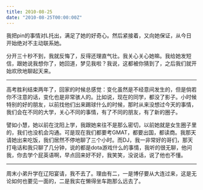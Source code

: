 ```yaml
---
title: 2010-08-25
date: "2010-08-25T00:00:00Z"
---
```


我把pin的事情对L托出，满足了她的好奇心。然后紧接着，又向她保证，从今日开始绝对不主动联系她。

分开三十秒不到，我就反悔了，反得还理直气壮。我关心关心她嘛。我给她发短信，跟她说我想你了，她回道，梦见我啦？我说，这都被你猜到了，之后我们就开始欢欣地聊起天来。

* * *

高考胜利结束两年了，回家的时候总感觉：变化虽然是不经意间发生的，但是倘若你不注意的话，变化也是非常骇人的。比如说，现在的同学，都没了影子。小时候特别的好的朋友，以前找他们出来踢球什么的时候，那时从来没想过今天的事情，我们会在不同的大学，关心不同的事情，有了不同的朋友，有了新的圈子。

譬如小慧，她以前在沈阳上学，我跟她来往不是那么密切，以前她就是女生圈子里的，我们也没机会沟通。可是现在我们都要考GMAT，都要出国，都读商。我那天请她出来吃饭，我们居然不停地聊了三个小时。而DJ，我一非常好的哥们，那天打电话和我只聊了几分钟，说的都是dota游戏什么的事情，我听的很无聊，他问我，你去学个屁英语啊，早点回来好不好，我笑笑，没说话，说了他也不懂。

* * *

周末小弟升学在辽阳宴请，我不去了。理由有二，一是博仔要从大连过来，这是无论如何也要见一面的，二是我实在懒得坐车跑那么远去了。